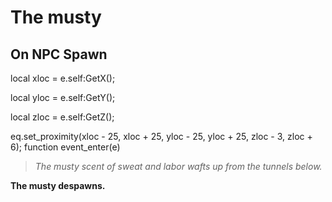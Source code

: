 # The musty
## On NPC Spawn

local xloc = e.self:GetX();

local yloc = e.self:GetY();

local zloc = e.self:GetZ();

eq.set_proximity(xloc - 25, xloc + 25, yloc - 25, yloc + 25, zloc - 3, zloc + 6);
function event_enter(e)

>*The musty scent of sweat and labor wafts up from the tunnels below.*

**The musty despawns.**
